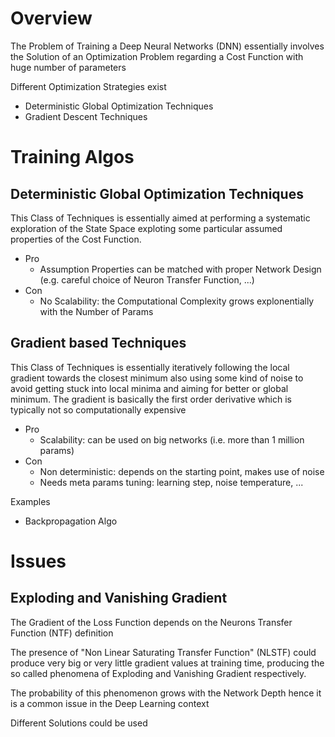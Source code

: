 
# Overview 

The Problem of Training a Deep Neural Networks (DNN) essentially involves the Solution of an Optimization Problem regarding a Cost Function with huge number of parameters 

Different Optimization Strategies exist 
- Deterministic Global Optimization Techniques 
- Gradient Descent Techniques 

# Training Algos 

## Deterministic Global Optimization Techniques 

This Class of Techniques is essentially aimed at performing a systematic exploration of the State Space exploting some particular assumed properties of the Cost Function. 

- Pro 
  - Assumption Properties can be matched with proper Network Design (e.g. careful choice of Neuron Transfer Function, ...)
- Con 
  - No Scalability: the Computational Complexity grows explonentially with the Number of Params 


## Gradient based Techniques 

This Class of Techniques is essentially iteratively following the local gradient towards the closest minimum also using some kind of noise to avoid getting stuck into local minima and aiming for better or global minimum. The gradient is basically the first order derivative which is typically not so computationally expensive 

- Pro 
  - Scalability: can be used on big networks (i.e. more than 1 million params) 
- Con 
  - Non deterministic: depends on the starting point, makes use of noise 
  - Needs meta params tuning: learning step, noise temperature, ... 

Examples 
- Backpropagation Algo 



# Issues 

## Exploding and Vanishing Gradient 

The Gradient of the Loss Function depends on the Neurons Transfer Function (NTF) definition 

The presence of "Non Linear Saturating Transfer Function" (NLSTF) could produce very big or very little gradient values at training time, producing the so called phenomena of Exploding and Vanishing Gradient respectively. 

The probability of this phenomenon grows with the Network Depth hence it is a common issue in the Deep Learning context 

Different Solutions could be used 











